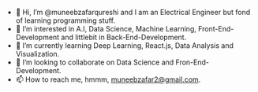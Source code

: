 - 👋 Hi, I’m @muneebzafarqureshi and I am an Electrical Engineer but fond of learning programming stuff.
- 👀 I’m interested in A.I, Data Science, Machine Learning, Front-End-Development and littlebit in Back-End-Development.
- 🌱 I’m currently learning Deep Learning, React.js, Data Analysis and Visualization.
- 💞️ I’m looking to collaborate on Data Science and Fron-End-Development.
- 📫 How to reach me, hmmm, muneebzafar2@gmail.com.

<!---
muneebzafarqureshi/muneebzafarqureshi is a ✨ special ✨ repository because its `README.md` (this file) appears on your GitHub profile.
You can click the Preview link to take a look at your changes.
--->
